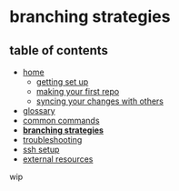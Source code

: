 # branching strategies

## table of contents
* [home](README)
    * [getting set up](README#getting-set-up)
    * [making your first repo](README#making-your-first-repo)
    * [syncing your changes with others](README#syncing-your-changes-with-others)
* [glossary](glossary)
* [common commands](common_commands)
* **[branching strategies](branching_strategies)**
* [troubleshooting](troubleshooting)
* [ssh setup](ssh_setup)
* [external resources](README#external-resources)

wip
